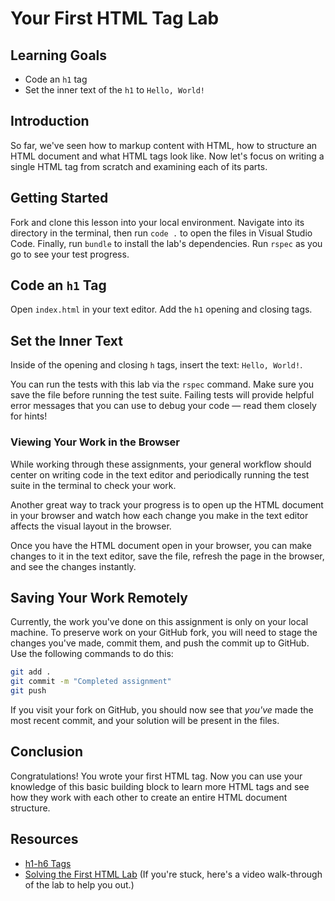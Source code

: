 # Your First HTML Tag Lab

## Learning Goals

- Code an `h1` tag
- Set the inner text of the `h1` to `Hello, World!`

## Introduction

So far, we've seen how to markup content with HTML, how to structure an HTML
document and what HTML tags look like. Now let's focus on writing a single HTML
tag from scratch and examining each of its parts.

## Getting Started

Fork and clone this lesson into your local environment. Navigate into its directory
in the terminal, then run `code .` to open the files in Visual Studio Code. Finally,
run `bundle` to install the lab's dependencies. Run `rspec` as you go to see your test
progress.

## Code an `h1` Tag

Open `index.html` in your text editor. Add the `h1` opening and closing tags.

## Set the Inner Text

Inside of the opening and closing `h` tags, insert the text: `Hello, World!`.

You can run the tests with this lab via the `rspec` command. Make sure you save the file
before running the test suite. Failing tests will provide helpful error messages
that you can use to debug your code — read them closely for hints!

### Viewing Your Work in the Browser

While working through these assignments, your general workflow should center on
writing code in the text editor and periodically running the test suite in the
terminal to check your work.

Another great way to track your progress is to open up the HTML document in
your browser and watch how each change you make in the text editor affects the
visual layout in the browser.

Once you have the HTML document open in your browser, you can make changes to
it in the text editor, save the file, refresh the page in the browser, and see
the changes instantly.

## Saving Your Work Remotely

Currently, the work you've done on this assignment is only on your local
machine. To preserve work on your GitHub fork, you will need to stage the
changes you've made, commit them, and push the commit up to GitHub. Use
the following commands to do this:

```sh
git add .
git commit -m "Completed assignment"
git push
```

If you visit your fork on GitHub, you should now see that _you've_ made the most
recent commit, and your solution will be present in the files.

## Conclusion

Congratulations! You wrote your first HTML tag. Now you can use your knowledge
of this basic building block to learn more HTML tags and see how they work with
each other to create an entire HTML document structure.

## Resources

* [h1-h6 Tags](https://www.w3schools.com/tags/tag_hn.asp)
* [Solving the First HTML Lab](https://www.youtube.com/watch?v=Jc0HIoTLxe4) (If you're stuck, here's a video walk-through of the lab to help you out.)



